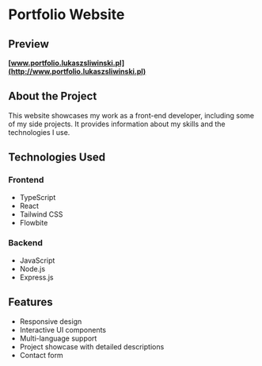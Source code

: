 # Portfolio Website

## Preview

**[www.portfolio.lukaszsliwinski.pl](http://www.portfolio.lukaszsliwinski.pl)**

## About the Project

This website showcases my work as a front-end developer, including some of my side projects. It provides information about my skills and the technologies I use.

## Technologies Used

### Frontend
- TypeScript
- React
- Tailwind CSS
- Flowbite

### Backend
- JavaScript
- Node.js
- Express.js

## Features

- Responsive design
- Interactive UI components
- Multi-language support
- Project showcase with detailed descriptions
- Contact form
